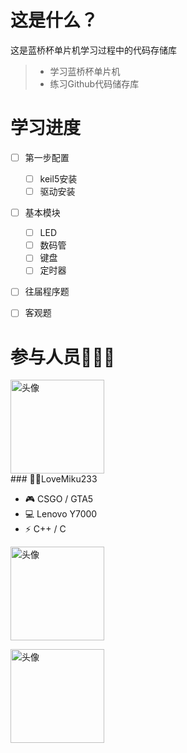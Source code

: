 # 这是什么？
这是蓝桥杯单片机学习过程中的代码存储库

> * 学习蓝桥杯单片机
> * 练习Github代码储存库

# 学习进度
- [ ] 第一步配置
    - [ ] keil5安装
    - [ ] 驱动安装
- [ ] 基本模块
    - [ ] LED
    - [ ] 数码管
    - [ ] 键盘
    - [ ] 定时器
- [ ] 往届程序题
- [ ] 客观题


# 参与人员👨‍👦‍👦

<img src="严/tx.png" width="150" height="150" alt="头像"/><br/> ### 👨‍💻LoveMiku233
- 🎮 CSGO / GTA5
- 💻 Lenovo Y7000
- ⚡ C++ / C  


<img src="薛/tx.png" width="150" height="150" alt="头像"/><br/>



<img src="马/tx.png" width="150" height="150" alt="头像"/><br/>
